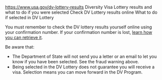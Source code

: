 

https://www.usa.gov/dv-lottery-results
Diversity Visa Lottery results and what to do if you were selected
Check DV Lottery results online
What to do if selected in DV Lottery

You must remember to check the DV lottery results yourself online using your confirmation number. If your confirmation number is lost, [learn how you can retrieve it](https://dvprogram.state.gov/ESC/CheckConfirmation.aspx).

Be aware that:

* The Department of State will not send you a letter or an email to let you know if you have been selected. See the fraud warning above.
* Being selected in the DV Lottery does not guarantee you will receive a visa. Selection means you can move forward in the DV Program.
